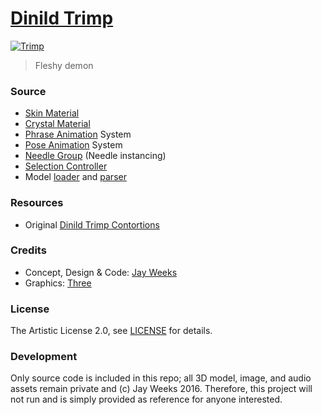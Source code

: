 # [Dinild Trimp][trimp-url]

[![Trimp][trimp-image-url]][trimp-url]

> Fleshy demon

### Source

* [Skin Material][skin-source-url]
* [Crystal Material][crystal-source-url]
* [Phrase Animation][phrase-source-url] System
* [Pose Animation][pose-source-url] System
* [Needle Group][needle-group-source-url] (Needle instancing)
* [Selection Controller][selection-source-url]
* Model [loader][model-load-source-url] and [parser][model-parse-source-url]

### Resources

* Original [Dinild Trimp Contortions][dinild-tumblr-url]

### Credits

* Concept, Design & Code: [Jay Weeks][portfolio-url]
* Graphics: [Three][three-url]

### License

The Artistic License 2.0, see [LICENSE][license-source-url] for details.

### Development

Only source code is included in this repo; all 3D model, image, and audio assets remain private and (c) Jay Weeks 2016.
Therefore, this project will not run and is simply provided as reference for anyone interested.


[trimp-url]: https://jayweeks.com/trimp/
[trimp-image-url]: https://jayweeks.com/trimp/assets/images/og-image.png

[skin-source-url]: https://github.com/jpweeks/dinild-trimp/blob/master/src/materials/SkinMaterial.js
[crystal-source-url]: https://github.com/jpweeks/dinild-trimp/blob/master/src/materials/CrystalMaterial.js
[phrase-source-url]: https://github.com/jpweeks/dinild-trimp/blob/master/src/animations/PhraseAnimation.js
[pose-source-url]: https://github.com/jpweeks/dinild-trimp/blob/master/src/animations/PoseAnimation.js
[needle-group-source-url]: https://github.com/jpweeks/dinild-trimp/blob/master/src/entities/NeedleGroup.js
[selection-source-url]: https://github.com/jpweeks/dinild-trimp/blob/master/src/controls/SelectionControls.js
[model-load-source-url]: https://github.com/jpweeks/dinild-trimp/blob/master/src/utils/model-load.js
[model-parse-source-url]: https://github.com/jpweeks/dinild-trimp/blob/master/src/utils/model-parse.js

[dinild-tumblr-url]: http://dinild.tumblr.com

[portfolio-url]: https://jayweeks.com
[source-url]: https://github.com/jpweeks/dinild-trimp
[three-url]: http://threejs.org

[license-source-url]: https://github.com/jpweeks/dinild-trimp/blob/master/LICENSE
